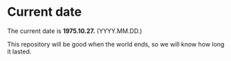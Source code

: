 # Current date

The current date is **1975.10.27.** (YYYY.MM.DD.)

This repository will be good when the world ends, so we will know how long it lasted.
